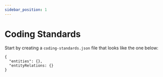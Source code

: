 ```yaml
---
sidebar_position: 1
---
```


# Coding Standards

Start by creating a `coding-standards.json` file that looks like the one below:

```
{
  "entities": {},
  "entityRelations: {}
}
```
